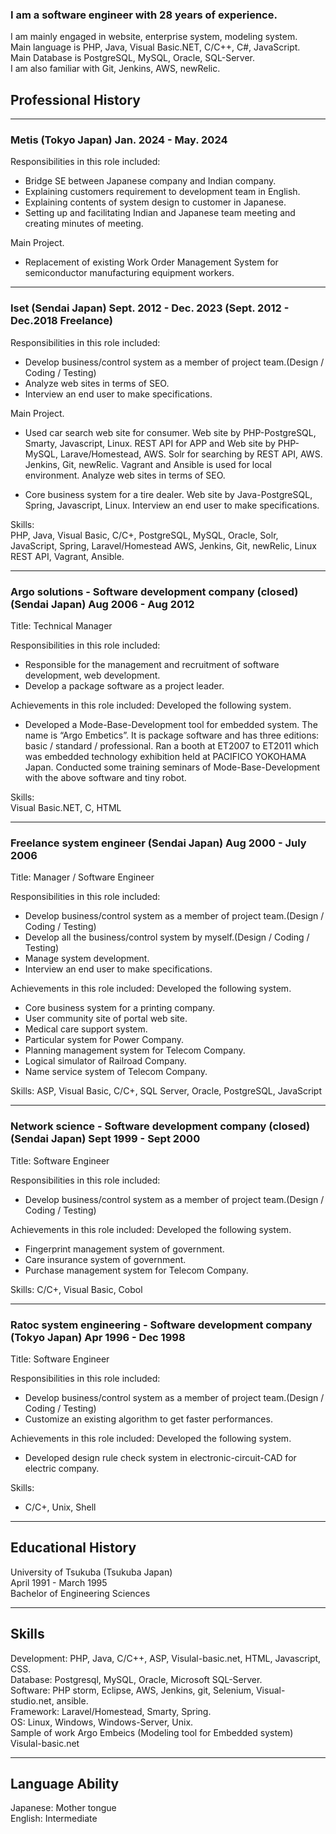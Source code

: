 ### I am a software engineer with 28 years of experience.<br>
I am mainly engaged in website, enterprise system, modeling system.<br>
Main language is PHP, Java, Visual Basic.NET, C/C++, C#, JavaScript.<br>
Main Database is PostgreSQL, MySQL, Oracle, SQL-Server.<br>
I am also familiar with Git, Jenkins, AWS, newRelic.<br>

## Professional History

-----
### Metis (Tokyo Japan) Jan. 2024 - May. 2024

Responsibilities in this role included:
 - Bridge SE between Japanese company and Indian company.
 - Explaining customers requirement to development team in English.
 - Explaining contents of system design to customer in Japanese.
 - Setting up and facilitating Indian and Japanese team meeting and creating minutes of meeting.

Main Project.
 - Replacement of existing Work Order Management System for semiconductor manufacturing equipment workers.

-----
### Iset (Sendai Japan) Sept. 2012 - Dec. 2023  (Sept. 2012 - Dec.2018 Freelance)

Responsibilities in this role included:
 - Develop business/control system as a member of project team.(Design / Coding / Testing)
 - Analyze web sites in terms of SEO.
 - Interview an end user to make specifications.

Main Project.
 - Used car search web site for consumer.
Web site by PHP-PostgreSQL, Smarty, Javascript, Linux.
REST API for APP and Web site by PHP-MySQL, Larave/Homestead, AWS.
Solr for searching by REST API, AWS.
Jenkins, Git, newRelic.
Vagrant and Ansible is used for local environment.
Analyze web sites in terms of SEO.

 - Core business system for a tire dealer.
Web site by Java-PostgreSQL, Spring, Javascript, Linux.
Interview an end user to make specifications.

Skills:<br>
PHP, Java, Visual Basic, C/C+, PostgreSQL, MySQL, Oracle, Solr, JavaScript, Spring, Laravel/Homestead
AWS, Jenkins, Git, newRelic, Linux REST API, Vagrant, Ansible.

-----
### Argo solutions - Software development company (closed) (Sendai Japan) Aug 2006 - Aug 2012 
Title: Technical Manager

Responsibilities in this role included:
 - Responsible for the management and recruitment of software development, web development.
 - Develop a package software as a project leader.

Achievements in this role included:
Developed the following system.
 - Developed a Mode-Base-Development tool for embedded system.
The name is “Argo Embetics”.
 It is package software and has three editions: basic / standard / professional.
 Ran a booth at ET2007 to ET2011 which was embedded technology exhibition held at PACIFICO YOKOHAMA Japan.
 Conducted some training seminars of Mode-Base-Development with the above software and tiny robot.

Skills:<br>
Visual Basic.NET, C, HTML

-----
### Freelance system engineer (Sendai Japan) Aug 2000 - July 2006    <br>
Title: Manager / Software Engineer<br>

Responsibilities in this role included:
 - Develop business/control system as a member of project team.(Design / Coding / Testing) 
 - Develop all the business/control system by myself.(Design / Coding / Testing)
 - Manage system development.
 - Interview an end user to make specifications.

Achievements in this role included:
Developed the following system.
 - Core business system for a printing company.
 - User community site of portal web site.
 - Medical care support system.
 - Particular system for Power Company.
 - Planning management system for Telecom Company.
 - Logical simulator of Railroad Company.
 - Name service system of Telecom Company.

Skills:
ASP, Visual Basic, C/C+, SQL Server, Oracle, PostgreSQL, JavaScript


-----
### Network science - Software development company (closed) (Sendai Japan) Sept 1999 - Sept 2000<br>    
Title: Software Engineer <br>                    

Responsibilities in this role included:
 - Develop business/control system as a member of project team.(Design / Coding / Testing) 

Achievements in this role included:
Developed the following system.
 - Fingerprint management system of government.
 - Care insurance system of government.
 - Purchase management system for Telecom Company.

Skills:
C/C+, Visual Basic, Cobol

-----
### Ratoc system engineering - Software development company (Tokyo Japan) Apr 1996 - Dec 1998 <br>
Title: Software Engineer<br>

Responsibilities in this role included:
 - Develop business/control system as a member of project team.(Design / Coding / Testing) 
 - Customize an existing algorithm to get faster performances.

Achievements in this role included:
Developed the following system.
 - Developed design rule check system in electronic-circuit-CAD for electric company.

Skills:
 - C/C+, Unix, Shell

-----
## Educational History<br>
University of Tsukuba (Tsukuba Japan)<br>
April 1991 - March 1995     <br>
Bachelor of Engineering Sciences<br>
        
-----
## Skills<br>
Development:    PHP, Java, C/C++,  ASP, Visulal-basic.net, HTML, Javascript, CSS.<br>
Database:       Postgresql, MySQL, Oracle, Microsoft SQL-Server.<br>
Software:       PHP storm, Eclipse, AWS, Jenkins, git, Selenium, Visual-studio.net, ansible.<br>
Framework:      Laravel/Homestead, Smarty, Spring.<br>
OS:             Linux, Windows, Windows-Server, Unix.<br>
Sample of work  Argo Embeics (Modeling tool for Embedded system) Visulal-basic.net<br>

-----
## Language Ability<br>
Japanese:   Mother tongue<br>
English:    Intermediate <br>
